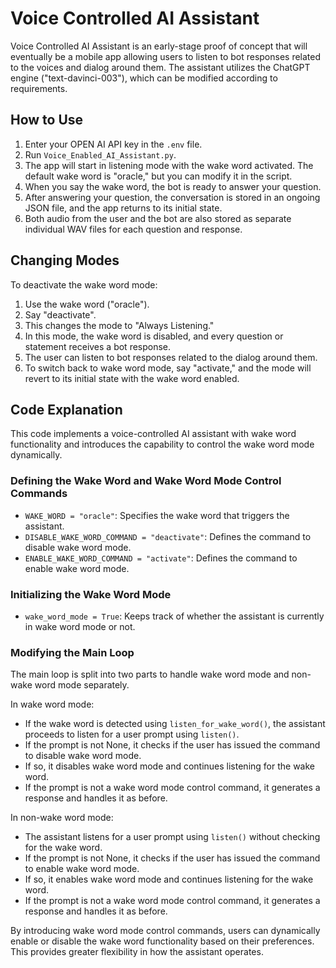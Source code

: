 # Voice Controlled AI Assistant

Voice Controlled AI Assistant is an early-stage proof of concept that will eventually be a mobile app allowing users to listen to bot responses related to the voices and dialog around them. The assistant utilizes the ChatGPT engine ("text-davinci-003"), which can be modified according to requirements.

## How to Use

1. Enter your OPEN AI API key in the `.env` file.
2. Run `Voice_Enabled_AI_Assistant.py`.
3. The app will start in listening mode with the wake word activated. The default wake word is "oracle," but you can modify it in the script.
4. When you say the wake word, the bot is ready to answer your question.
5. After answering your question, the conversation is stored in an ongoing JSON file, and the app returns to its initial state.
6. Both audio from the user and the bot are also stored as separate individual WAV files for each question and response.

## Changing Modes

To deactivate the wake word mode:

1. Use the wake word ("oracle").
2. Say "deactivate".
3. This changes the mode to "Always Listening."
4. In this mode, the wake word is disabled, and every question or statement receives a bot response.
5. The user can listen to bot responses related to the dialog around them.
6. To switch back to wake word mode, say "activate," and the mode will revert to its initial state with the wake word enabled.

## Code Explanation

This code implements a voice-controlled AI assistant with wake word functionality and introduces the capability to control the wake word mode dynamically.

### Defining the Wake Word and Wake Word Mode Control Commands

- `WAKE_WORD = "oracle"`: Specifies the wake word that triggers the assistant.
- `DISABLE_WAKE_WORD_COMMAND = "deactivate"`: Defines the command to disable wake word mode.
- `ENABLE_WAKE_WORD_COMMAND = "activate"`: Defines the command to enable wake word mode.

### Initializing the Wake Word Mode

- `wake_word_mode = True`: Keeps track of whether the assistant is currently in wake word mode or not.

### Modifying the Main Loop

The main loop is split into two parts to handle wake word mode and non-wake word mode separately.

In wake word mode:

- If the wake word is detected using `listen_for_wake_word()`, the assistant proceeds to listen for a user prompt using `listen()`.
- If the prompt is not None, it checks if the user has issued the command to disable wake word mode.
- If so, it disables wake word mode and continues listening for the wake word.
- If the prompt is not a wake word mode control command, it generates a response and handles it as before.

In non-wake word mode:

- The assistant listens for a user prompt using `listen()` without checking for the wake word.
- If the prompt is not None, it checks if the user has issued the command to enable wake word mode.
- If so, it enables wake word mode and continues listening for the wake word.
- If the prompt is not a wake word mode control command, it generates a response and handles it as before.

By introducing wake word mode control commands, users can dynamically enable or disable the wake word functionality based on their preferences. This provides greater flexibility in how the assistant operates.
